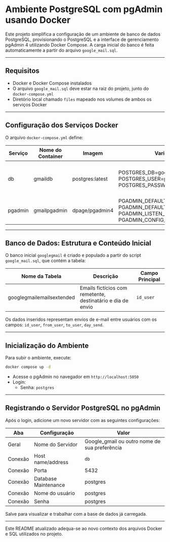 # Ambiente PostgreSQL com pgAdmin usando Docker

Este projeto simplifica a configuração de um ambiente de banco de dados PostgreSQL, provisionando o PostgreSQL e a interface de gerenciamento pgAdmin 4 utilizando Docker Compose. A carga inicial do banco é feita automaticamente a partir do arquivo `google_mail.sql`.

---

## Requisitos

- Docker e Docker Compose instalados
- O arquivo `google_mail.sql` deve estar na raiz do projeto, junto do `docker-compose.yml`
- Diretório local chamado `files` mapeado nos volumes de ambos os serviços Docker

---

## Configuração dos Serviços Docker

O arquivo `docker-compose.yml` define:

| Serviço    | Nome do Container | Imagem           | Variáveis de Ambiente                | Volumes                                                      | Porta(s)         | Rede       |
|------------|-------------------|------------------|------------------------------------|--------------------------------------------------------------|------------------|------------|
| db         | gmaildb           | postgres:latest  | POSTGRES_DB=googlegmail<br>POSTGRES_USER=postgres<br>POSTGRES_PASSWORD=postgres | - `./google_mail.sql:/docker-entrypoint-initdb.d/google_mail.sql`<br>- Outros volumes para dados | 5432, mapeado para 5559 | gmailnet   |
| pgadmin    | gmailpgadmin      | dpage/pgadmin4   | PGADMIN_DEFAULT_EMAIL=pgadmin4@pgadmin.org<br>PGADMIN_DEFAULT_PASSWORD=postgres<br>PGADMIN_LISTEN_PORT=5050<br>PGADMIN_CONFIG_SERVER_MODE=False | Volumes para configuração e dados do pgAdmin                  | 5050             | gmailnet   |

---

## Banco de Dados: Estrutura e Conteúdo Inicial

O banco inicial `googlegmail` é criado e populado a partir do script `google_mail.sql`, que contém a tabela:

| Nome da Tabela           | Descrição                                  | Campo Principal |
|-------------------------|--------------------------------------------|-----------------|
| googlegmailemailsextended | Emails fictícios com remetente, destinatário e dia de envio | `id_user`        |

Os dados inseridos representam envios de e-mail entre usuários com os campos: `id_user`, `from_user`, `to_user`, `day_send`.

---

## Inicialização do Ambiente

Para subir o ambiente, execute:

```bash
docker compose up -d
```

- Acesse o pgAdmin no navegador em `http://localhost:5050`
- Login:
  - Senha: `postgres`

---

## Registrando o Servidor PostgreSQL no pgAdmin

Após o login, adicione um novo servidor com as seguintes configurações:

| Aba       | Configuração                  | Valor                |
|-----------|-------------------------------|----------------------|
| Geral     | Nome do Servidor              | Google_gmail ou outro nome de sua preferência |
| Conexão   | Host name/address             | `db`                 |
| Conexão   | Porta                         | 5432                 |
| Conexão   | Database Maintenance          | postgres             |
| Conexão   | Nome do usuário               | postgres             |
| Conexão   | Senha                         | postgres             |

Salve para visualizar e trabalhar com a base de dados já carregada.

---

Este README atualizado adequa-se ao novo contexto dos arquivos Docker e SQL utilizados no projeto.
